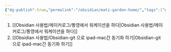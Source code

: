 ```yaml
---
{"dg-publish":true,"permalink":"/obsidian/mati-garden-home/","tags":["gardenEntry"]}
---
```



1. [[Obsidian 사용법/메이커로그/통영에서 워케이션을 하다\|Obsidian 사용법/메이커로그/통영에서 워케이션을 하다]]
2. [[Obsidian 사용법/Obsidian-git 으로 ipad-mac간 동기화 하기\|Obsidian-git 으로 ipad-mac간 동기화 하기]]